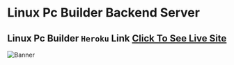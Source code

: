# Linux Pc Builder Backend Server

## Linux Pc Builder `Heroku` Link [Click To See Live Site](https://linux-pc-builder-server.herokuapp.com/)

![Banner](https://i.ibb.co/M7p1XSD/Screenshot-1.png)
